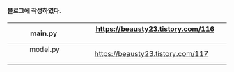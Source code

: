 #### 블로그에 작성하였다.


&nbsp;  &nbsp;  &nbsp;  &nbsp;  &nbsp;  main.py  &nbsp;  &nbsp;  &nbsp;  &nbsp;  &nbsp;  | &nbsp; &nbsp; &nbsp; https://beausty23.tistory.com/116 &nbsp; &nbsp; &nbsp; 
--- | --- 
&nbsp;  &nbsp;  &nbsp;  &nbsp;  &nbsp;  model.py  &nbsp;  &nbsp;  &nbsp;  &nbsp;  &nbsp;  | &nbsp; &nbsp; &nbsp; https://beausty23.tistory.com/117 &nbsp; &nbsp; &nbsp; 


